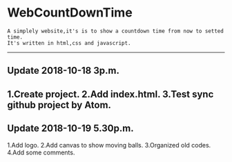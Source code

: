 # WebCountDownTime
    A simplely website,it's is to show a countdown time from now to setted time.
    It's written in html,css and javascript.
---
## Update 2018-10-18 3p.m.
   1.Create project.
   2.Add index.html.
   3.Test sync github project by Atom.
---
## Update 2018-10-19 5.30p.m.
   1.Add logo.
   2.Add canvas to show moving balls.
   3.Organized old codes.
   4.Add some comments.
